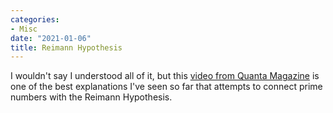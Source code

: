 ```yaml
---
categories:
- Misc
date: "2021-01-06"
title: Reimann Hypothesis
---
```


I wouldn't say I understood all of it, but this [video from Quanta Magazine](https://invidious.snopyta.org/embed/zlm1aajH6gY) is one of the best explanations I've seen so far that attempts to connect prime numbers with the Reimann Hypothesis.
